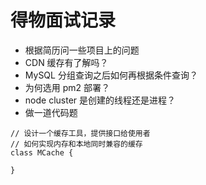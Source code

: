 # 得物面试记录

* 根据简历问一些项目上的问题
* CDN 缓存有了解吗？
* MySQL 分组查询之后如何再根据条件查询？
* 为何选用 pm2 部署？
* node cluster 是创建的线程还是进程？
* 做一道代码题

```
// 设计一个缓存工具，提供接口给使用者
// 如何实现内存和本地同时兼容的缓存
class MCache {

}
```

